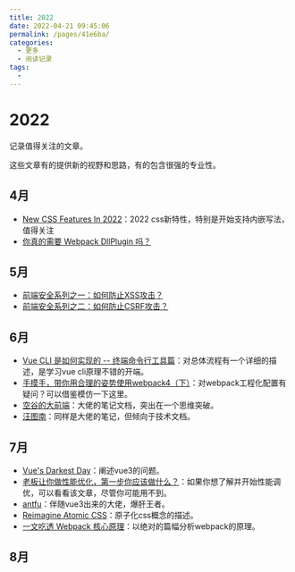 ```yaml
---
title: 2022
date: 2022-04-21 09:45:06
permalink: /pages/41e6ba/
categories:
  - 更多
  - 阅读记录
tags:
  - 
---
```


# 2022

记录值得关注的文章。

这些文章有的提供新的视野和思路，有的包含很强的专业性。

## 4月

* [New CSS Features In 2022](https://www.smashingmagazine.com/2022/03/new-css-features-2022/)：2022 css新特性，特别是开始支持内嵌写法，值得关注
* [你真的需要 Webpack DllPlugin 吗？](https://www.cnblogs.com/skychx/p/webpack-dllplugin.html)

<!-- more -->

## 5月

* [前端安全系列之一：如何防止XSS攻击？](https://tech.meituan.com/2018/09/27/fe-security.html)
* [前端安全系列之二：如何防止CSRF攻击？](https://juejin.cn/post/6844903689702866952)

## 6月

* [Vue CLI 是如何实现的 -- 终端命令行工具篇](https://segmentfault.com/a/1190000038925849)：对总体流程有一个详细的描述，是学习vue cli原理不错的开端。
* [手摸手，带你用合理的姿势使用webpack4（下）](https://segmentfault.com/a/1190000015919928)：对webpack工程化配置有疑问？可以借鉴模仿一下这里。
* [空谷的大前端](https://www.yuque.com/arvinxx-fe)：大佬的笔记文档，突出在一个思维突破。
* [汪图南](https://wangtunan.github.io/blog/)：同样是大佬的笔记，但倾向于技术文档。

## 7月

* [Vue's Darkest Day](https://dev.to/danielelkington/vue-s-darkest-day-3fgh)：阐述vue3的问题。
* [老板让你做性能优化，第一步你应该做什么？](https://juejin.cn/post/7121323745980973070)：如果你想了解并开始性能调优，可以看看该文章，尽管你可能用不到。
* [antfu](https://antfu.me/posts)：伴随vue3出来的大佬，爆肝王者。
* [Reimagine Atomic CSS](https://antfu.me/posts/reimagine-atomic-css-zh)：原子化css概念的描述。
* [一文吃透 Webpack 核心原理](https://mp.weixin.qq.com/s/Jw_-cZepryo9nbnk1mwjjw#at)：以绝对的篇幅分析webpack的原理。

## 8月

